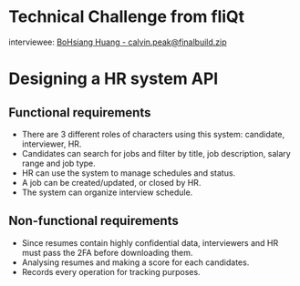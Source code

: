 # Technical Challenge from fliQt
interviewee: [BoHsiang Huang - calvin.peak@finalbuild.zip](mailto:calvin.peak@finalbuild.zip)

# Designing a HR system API

## Functional requirements
- There are 3 different roles of characters using this system: candidate, interviewer, HR.
- Candidates can search for jobs and filter by title, job description, salary range and job type.
- HR can use the system to manage schedules and status.
- A job can be created/updated, or closed by HR.
- The system can organize interview schedule.

## Non-functional requirements
- Since resumes contain highly confidential data, interviewers and HR must pass the 2FA before downloading them.
- Analysing resumes and making a score for each candidates.
- Records every operation for tracking purposes.
